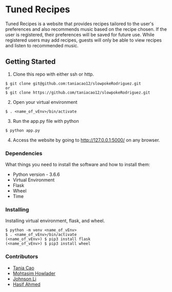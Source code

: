# Tuned Recipes

Tuned Recipes is a website that provides recipes tailored to the user's preferences and also recommends music based on the recipe chosen. If the user is registered, their preferences will be saved for future use. While registered users may add recipes, guests will only be able to view recipes and listen to recommended music.

## Getting Started

1. Clone this repo with either ssh or http.
```
$ git clone git@github.com:taniacao12/slowpokeRodriguez.git
or 
$ git clone https://github.com/taniacao12/slowpokeRodriguez.git
```
2. Open your virtual environment
```
$ . <name_of_vEnv>/bin/activate
```
3. Run the app.py file with python
```
$ python app.py
```
4. Access the website by going to http://127.0.0.1:5000/ on any browser.

### Dependencies

What things you need to install the software and how to install them:
* Python version - 3.6.6
* Virtual Environment 
* Flask
* Wheel
* Time

### Installing

Installing virtual environment, flask, and wheel.
```
$ python -m venv <name_of_vEnv>
$ . <name_of_vEnv>/bin/activate
(<name_of_vEnv>) $ pip3 install flask
(<name_of_vEnv>) $ pip3 install wheel
```
### Contributors
* <a href= https://github.com/taniacao12> Tania Cao </a>
* <a href= https://github.com/mhowlader> Mohtasim Howlader </a>
* <a href= https://github.com/JohnsonLi> Johnson Li </a>
* <a href= https://github.com/HasifAhmed> Hasif Ahmed </a>
